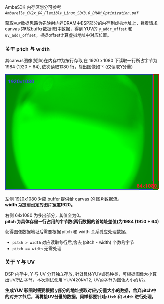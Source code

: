 
AmbaSDK 内存区划分可参考 _`Ambarella_CV2x_DG_Flexible_Linux_SDK3.0_DRAM_Optimization.pdf`_

获取yuv数据思路为先映射内存DRAM中DSP部分的内存到虚拟地址上，接着请求canvas (存放buffer数据流)中数据，得到 YUV的 `y_addr_offset` 和 `uv_addr_offset`，根据offset计算虚拟地址中对应位置。

### 关于 pitch 与 width

其canvas图像(矩阵)在内存中为按行存取,在 1920 x 1080 下读取一行所占字节为
1984 (1920 + 64), 依次读取1080 行，输出图像如下 (仅读取Y分量)

![](yuv_DRAM.png)

左侧 1920x1080 对应 buffer 提供给 canvas 的 图片数据流。  
__width 为提前设定的图片宽度1920。__ 

右侧 64x1080 为多出部分，其值全为0。  
__pitch 为具体存储一行占用的字节数(两行数据的首地址差值)为 1984 (1920 + 64)__

获得图像数据地址后需要根据 pitch 和 width 关系对应处理数据。

* `pitch > width` 对应读取每行后,舍去 (pitch - width) 个数的字节
* `pitch == width` 无需处理 

### 关于 Y 与 UV

DSP 内存中, Y 与 UV 分开独立存放, 针对具体YUV编码种类，可根据图像大小算出UV所占字节，本次测试使用 YUV420NV12, UV的字节为图像大小的1/2。

__生成YUV 彩图时需要根据 y部分的地址提取对应y分量大小的数据，舍弃pitch中的对齐字节后，再拼接UV分量的数据，同样都要针对`pitch` 和 `width` 进行处理。__